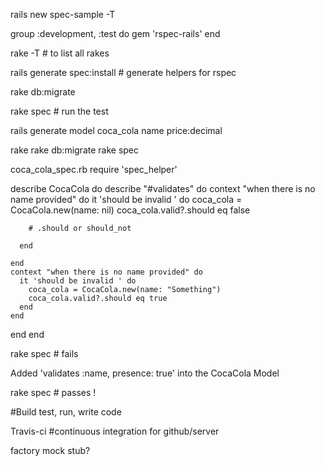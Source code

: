 rails new spec-sample -T


group :development, :test do
  gem 'rspec-rails' 
end


rake -T # to list all rakes

rails generate spec:install  # generate helpers for rspec

rake db:migrate

rake spec  # run the test 



rails generate model coca_cola name price:decimal

rake
rake db:migrate
rake spec

coca_cola_spec.rb
require 'spec_helper'

describe CocaCola do
  describe "#validates" do
    context "when there is no name provided" do
      it 'should be invalid ' do
        coca_cola = CocaCola.new(name: nil)
        coca_cola.valid?.should eq false

        # .should or should_not
       
      end
   
    end
    context "when there is no name provided" do
      it 'should be invalid ' do
        coca_cola = CocaCola.new(name: "Something")
        coca_cola.valid?.should eq true
      end
    end
  end
end





rake spec  # fails

Added 'validates :name, presence: true' into the CocaCola Model

rake spec # passes !  

#Build test, run, write code


Travis-ci  #continuous integration for github/server

factory mock stub?


